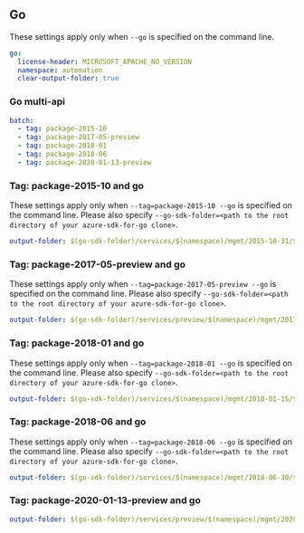 ## Go

These settings apply only when `--go` is specified on the command line.

``` yaml $(go)
go:
  license-header: MICROSOFT_APACHE_NO_VERSION
  namespace: automation
  clear-output-folder: true
```

### Go multi-api

``` yaml $(go) && $(multiapi)
batch:
  - tag: package-2015-10
  - tag: package-2017-05-preview
  - tag: package-2018-01
  - tag: package-2018-06
  - tag: package-2020-01-13-preview
```

### Tag: package-2015-10 and go

These settings apply only when `--tag=package-2015-10 --go` is specified on the command line.
Please also specify `--go-sdk-folder=<path to the root directory of your azure-sdk-for-go clone>`.

``` yaml $(tag) == 'package-2015-10' && $(go)
output-folder: $(go-sdk-folder)/services/$(namespace)/mgmt/2015-10-31/$(namespace)
```

### Tag: package-2017-05-preview and go

These settings apply only when `--tag=package-2017-05-preview --go` is specified on the command line.
Please also specify `--go-sdk-folder=<path to the root directory of your azure-sdk-for-go clone>`.

``` yaml $(tag) == 'package-2017-05-preview' && $(go)
output-folder: $(go-sdk-folder)/services/preview/$(namespace)/mgmt/2017-05-15-preview/$(namespace)
```

### Tag: package-2018-01 and go

These settings apply only when `--tag=package-2018-01 --go` is specified on the command line.
Please also specify `--go-sdk-folder=<path to the root directory of your azure-sdk-for-go clone>`.

``` yaml $(tag) == 'package-2018-01' && $(go)
output-folder: $(go-sdk-folder)/services/$(namespace)/mgmt/2018-01-15/$(namespace)
```

### Tag: package-2018-06 and go

These settings apply only when `--tag=package-2018-06 --go` is specified on the command line.
Please also specify `--go-sdk-folder=<path to the root directory of your azure-sdk-for-go clone>`.

``` yaml $(tag) == 'package-2018-06' && $(go)
output-folder: $(go-sdk-folder)/services/$(namespace)/mgmt/2018-06-30/$(namespace)
```

### Tag: package-2020-01-13-preview and go

``` yaml $(tag) == 'package-2020-01-13-preview' && $(go)
output-folder: $(go-sdk-folder)/services/preview/$(namespace)/mgmt/2020-01-13-preview/$(namespace)
```
